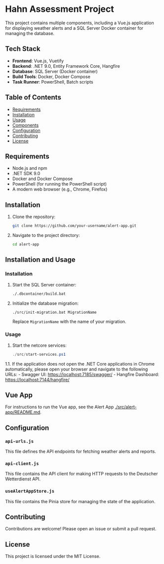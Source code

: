 # Hahn Assessment Project

This project contains multiple components, including a Vue.js application for displaying weather alerts and a SQL Server Docker container for managing the database.

## Tech Stack

- **Frontend**: Vue.js, Vuetify
- **Backend**: .NET 9.0, Entity Framework Core, Hangfire
- **Database**: SQL Server (Docker container)
- **Build Tools**: Docker, Docker Compose
- **Task Runner**: PowerShell, Batch scripts

## Table of Contents

- [Requirements](#requirements)
- [Installation](#installation)
- [Usage](#usage)
- [Components](#components)
- [Configuration](#configuration)
- [Contributing](#contributing)
- [License](#license)

## Requirements

- Node.js and npm
- .NET SDK 9.0
- Docker and Docker Compose
- PowerShell (for running the PowerShell script)
- A modern web browser (e.g., Chrome, Firefox)

## Installation

1. Clone the repository:

    ```bash
    git clone https://github.com/your-username/alert-app.git
    ```

2. Navigate to the project directory:

    ```bash
    cd alert-app
    ```

## Installation and Usage

### Installation

1. Start the SQL Server container:

    ```bash
    ./.dbcontainer/build.bat
    ```

2. Initialize the database migration:

    ```bash
    ./src/init-migration.bat MigrationName
    ```

    Replace `MigrationName` with the name of your migration.

### Usage

1. Start the netcore services:

    ```powershell
    ./src/start-services.ps1
    ```

1.1. If the application does not open the .NET Core applications in Chrome automatically, please open your browser and navigate to the following URLs:
    - Swagger UI: [https://localhost:7185/swagger/](https://localhost:7185/swagger/)
    - Hangfire Dashboard: [https://localhost:7144/hangfire/](https://localhost:7144/hangfire/)

## Vue App

For instructions to run the Vue app, see the Alert App [./src/alert-app/README.md](README.md).

## Configuration

### `api-urls.js`

This file defines the API endpoints for fetching weather alerts and reports.

### `api-client.js`

This file contains the API client for making HTTP requests to the Deutscher Wetterdienst API.

### `useAlertAppStore.js`

This file contains the Pinia store for managing the state of the application.

## Contributing

Contributions are welcome! Please open an issue or submit a pull request.

## License

This project is licensed under the MIT License.
